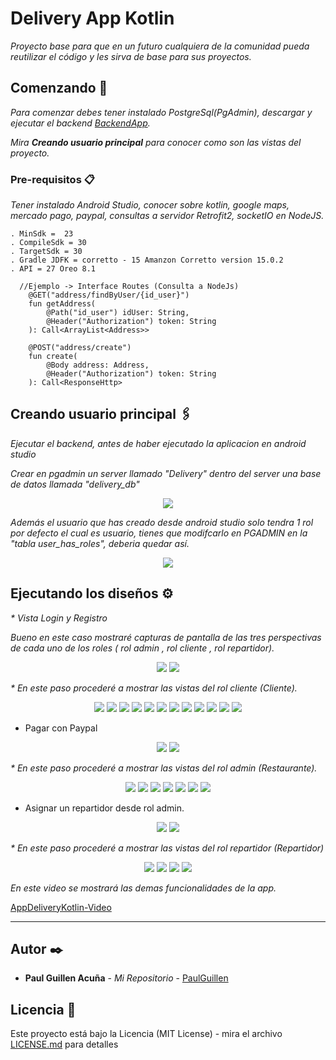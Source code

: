 # Delivery App Kotlin

_Proyecto base para que en un futuro cualquiera de la comunidad pueda reutilizar el código y les sirva de base para sus proyectos._

## Comenzando 🚀
_Para comenzar debes tener instalado PostgreSql(PgAdmin), descargar y ejecutar el backend [BackendApp](https://github.com/PaulGuillen/BackendDeliveryKotlin)._

_Mira **Creando usuario principal** para conocer como son las vistas del proyecto._

### Pre-requisitos 📋

_Tener instalado Android Studio, conocer sobre kotlin, google maps, mercado pago, paypal, consultas a servidor Retrofit2, socketIO en NodeJS._

```
. MinSdk =  23
. CompileSdk = 30
. TargetSdk = 30
. Gradle JDFK = corretto - 15 Amanzon Corretto version 15.0.2
. API = 27 Oreo 8.1
```

```
  //Ejemplo -> Interface Routes (Consulta a NodeJs)
    @GET("address/findByUser/{id_user}")
    fun getAddress(
        @Path("id_user") idUser: String,
        @Header("Authorization") token: String
    ): Call<ArrayList<Address>>

    @POST("address/create")
    fun create(
        @Body address: Address,
        @Header("Authorization") token: String
    ): Call<ResponseHttp>

```

## Creando usuario principal 🖇️

_Ejecutar el backend, antes de haber ejecutado la aplicacion en android studio_

_Crear en pgadmin un server llamado "Delivery" dentro del server una base de datos llamada "delivery_db"_


<p align="center">
 <img src="https://i.postimg.cc/9Q9VdBj2/estrcutra.png"/>
</p>

_Además el usuario que has creado desde android studio solo tendra 1 rol por defecto el cual es usuario, tienes que modifcarlo en PGADMIN en la "tabla user_has_roles", deberia quedar así._
  
 <p align="center">
 <img src="https://i.postimg.cc/7YFrZTJW/roles.png"/>
</p>

## Ejecutando los diseños ⚙️
_* Vista Login y Registro_

_Bueno en este caso mostraré capturas de pantalla de las tres perspectivas de cada uno de los roles ( rol admin , rol cliente , rol repartidor)._


<p align="center">
 <img src="https://i.postimg.cc/pdjdCFrk/1.png"/>
 <img src="https://i.postimg.cc/t4ZRRx3y/2.png"/>
</p>

_* En este paso procederé a mostrar las vistas del rol cliente (Cliente)._

<p align="center">
 <img src="https://i.postimg.cc/Hxxh2p7M/5.png"/>
 <img src="https://i.postimg.cc/mgYJZpsP/3.png"/>
 <img src="https://i.postimg.cc/nLstGbRJ/3.png"/>
 <img src="https://i.postimg.cc/WbXLRbxV/4.png"/>
 <img src="https://i.postimg.cc/y8kGwhFh/5.png"/>
 <img src="https://i.postimg.cc/fbdrbwqJ/6.png"/>
 <img src="https://i.postimg.cc/D0vj51vX/7.png"/>
 <img src="https://i.postimg.cc/NMYpfRrz/8.png"/>
 <img src="https://i.postimg.cc/7hZ9SD91/9.png"/>
 <img src="https://i.postimg.cc/wjwPsy1z/10.png"/>
 <img src="https://i.postimg.cc/7Z2V3K3R/11.png"/>
 <img src="https://i.postimg.cc/bJtFMm3Y/12.png"/>
</p>

 
 * Pagar con Paypal

 <p align="center">
  
 <img src="https://i.postimg.cc/yYBrQX9B/14.png"/>
 <img src="https://i.postimg.cc/cJ7Bj65M/15.png"/>

</p>


_* En este paso procederé a mostrar las vistas del rol admin (Restaurante)._

<p align="center">
 <img src="https://i.postimg.cc/mgYJZpsP/3.png"/>
 <img src="https://i.postimg.cc/CMGmtP9p/11.png"/>
 <img src="https://i.postimg.cc/gcLPZWwq/6.png"/>
 <img src="https://i.postimg.cc/QMRfpps2/7.png"/>
 <img src="https://i.postimg.cc/Gm7MK4VB/8.png"/>
 <img src="https://i.postimg.cc/1RwjS5nT/9.png"/>
 <img src="https://i.postimg.cc/ZqKWVgY3/10.png"/>
</p>

  * Asignar un repartidor desde rol admin.
  
<p align="center">

 <img src="https://i.postimg.cc/1XzsDhy7/Screenshot-1644611816.png"/>
 <img src="https://i.postimg.cc/FFC8GnSF/Screenshot-1644611824.png"/>

</p>

_* En este paso procederé a mostrar las vistas del rol repartidor (Repartidor)_

<p align="center">
 <img src="https://i.postimg.cc/8CG0s224/Screenshot-1644611879.png"/>
 <img src="https://i.postimg.cc/7LNQzBDk/Screenshot-1644611887.png"/>
 <img src="https://i.postimg.cc/G2hgxkhs/Screenshot-1644611891.png"/>
 <img src="https://i.postimg.cc/ZR777CCs/Screenshot-1644611917.png"/>
</p>

_En este video se mostrará las demas funcionalidades de la app._

[AppDeliveryKotlin-Video](https://user-images.githubusercontent.com/43099030/164571188-cec0be71-1f42-4898-a55e-36c4bccd873e.mp4)

---

## Autor ✒️

* **Paul Guillen Acuña** - *Mi Repositorio* - [PaulGuillen](https://github.com/PaulGuillen?tab=repositories)

## Licencia 📄

Este proyecto está bajo la Licencia (MIT License) - mira el archivo [LICENSE.md](LICENSE.md) para detalles
